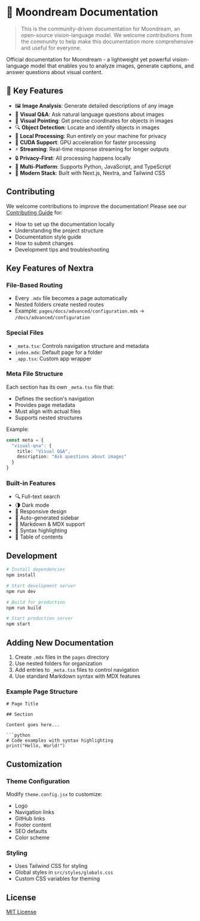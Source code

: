 # 🌙 Moondream Documentation

> This is the community-driven documentation for Moondream, an open-source vision-language model. We welcome contributions from the community to help make this documentation more comprehensive and useful for everyone.

Official documentation for Moondream - a lightweight yet powerful vision-language model that enables you to analyze images, generate captions, and answer questions about visual content.

## 🌟 Key Features

- 🖼️ **Image Analysis**: Generate detailed descriptions of any image
- 💬 **Visual Q&A**: Ask natural language questions about images
- 🚀 **Visual Pointing**: Get precise coordinates for objects in images 
- 🔍 **Object Detection**: Locate and identify objects in images 
- 🚀 **Local Processing**: Run entirely on your machine for privacy
- 🎯 **CUDA Support**: GPU acceleration for faster processing
- ⚡ **Streaming**: Real-time response streaming for longer outputs
- 🔒 **Privacy-First**: All processing happens locally
- 📱 **Multi-Platform**: Supports Python, JavaScript, and TypeScript
- 🎨 **Modern Stack**: Built with Next.js, Nextra, and Tailwind CSS

## Contributing

We welcome contributions to improve the documentation! Please see our [Contributing Guide](CONTRIBUTING.md) for:
- How to set up the documentation locally
- Understanding the project structure
- Documentation style guide
- How to submit changes
- Development tips and troubleshooting

## Key Features of Nextra

### File-Based Routing

- Every `.mdx` file becomes a page automatically
- Nested folders create nested routes
- Example: `pages/docs/advanced/configuration.mdx` → `/docs/advanced/configuration`

### Special Files

- `_meta.tsx`: Controls navigation structure and metadata
- `index.mdx`: Default page for a folder
- `_app.tsx`: Custom app wrapper

### Meta File Structure

Each section has its own `_meta.tsx` file that:
- Defines the section's navigation
- Provides page metadata
- Must align with actual files
- Supports nested structures

Example:
```typescript
const meta = {
  "visual-qna": {
    title: "Visual Q&A",
    description: "Ask questions about images"
  }
}
```

### Built-in Features

- 🔍 Full-text search
- 🌗 Dark mode
- 📱 Responsive design
- 🔗 Auto-generated sidebar
- 📝 Markdown & MDX support
- 🎨 Syntax highlighting
- 🔖 Table of contents

## Development

```bash
# Install dependencies
npm install

# Start development server
npm run dev

# Build for production
npm run build

# Start production server
npm start
```

## Adding New Documentation

1. Create `.mdx` files in the `pages` directory
2. Use nested folders for organization
3. Add entries to `_meta.tsx` files to control navigation
4. Use standard Markdown syntax with MDX features

### Example Page Structure

```mdx
# Page Title

## Section

Content goes here...

```python
# Code examples with syntax highlighting
print("Hello, World!")
```

## Customization

### Theme Configuration

Modify `theme.config.jsx` to customize:
- Logo
- Navigation links
- GitHub links
- Footer content
- SEO defaults
- Color scheme

### Styling

- Uses Tailwind CSS for styling
- Global styles in `src/styles/globals.css`
- Custom CSS variables for theming

## License

[MIT License](LICENSE)

